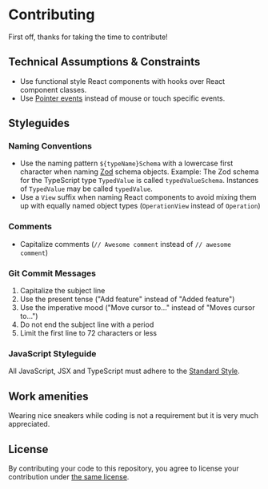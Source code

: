 
# Contributing

First off, thanks for taking the time to contribute!

## Technical Assumptions & Constraints

- Use functional style React components with hooks over React component classes.
- Use [Pointer events](https://developer.mozilla.org/en-US/docs/web/api/pointer_events) instead of mouse or touch specific events.

## Styleguides

### Naming Conventions

- Use the naming pattern `${typeName}Schema` with a lowercase first character when naming [Zod](https://github.com/colinhacks/zod) schema objects. Example: The Zod schema for the TypeScript type `TypedValue` is called `typedValueSchema`. Instances of `TypedValue` may be called `typedValue`.
- Use a `View` suffix when naming React components to avoid mixing them up with equally named object types (`OperationView` instead of `Operation`)

### Comments

- Capitalize comments (`// Awesome comment` instead of `// awesome comment`)

### Git Commit Messages

1. Capitalize the subject line
2. Use the present tense ("Add feature" instead of "Added feature")
3. Use the imperative mood ("Move cursor to…" instead of "Moves cursor to…")
4. Do not end the subject line with a period
5. Limit the first line to 72 characters or less

### JavaScript Styleguide

All JavaScript, JSX and TypeScript must adhere to the [Standard Style](https://standardjs.com/).

## Work amenities

Wearing nice sneakers while coding is not a requirement but it is very much appreciated.

## License

By contributing your code to this repository, you agree to license your contribution under [the same license](LICENSE.txt).
